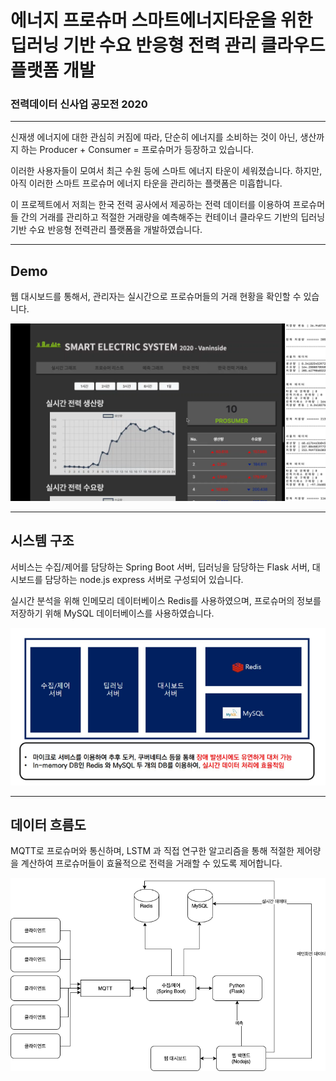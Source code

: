 # 에너지 프로슈머 스마트에너지타운을 위한 딥러닝 기반 수요 반응형 전력 관리 클라우드 플랫폼 개발

### 전력데이터 신사업 공모전 2020

___



신재생 에너지에 대한 관심히 커짐에 따라, 단순히 에너지를 소비하는 것이 아닌, 생산까지 하는 Producer + Consumer = 프로슈머가 등장하고 있습니다. 

이러한 사용자들이 모여서 최근 수원 등에 스마트 에너지 타운이 세워졌습니다. 하지만, 아직 이러한 스마트 프로슈머 에너지 타운을 관리하는 플랫폼은 미흡합니다. 

이 프로젝트에서 저희는 한국 전력 공사에서 제공하는 전력 데이터를 이용하여 프로슈머들 간의 거래를 관리하고 적절한 거래량을 예측해주는 컨테이너 클라우드 기반의 딥러닝 기반 수요 반응형 전력관리 플랫폼을 개발하였습니다.



---



## Demo

웹 대시보드를 통해서, 관리자는 실시간으로 프로슈머들의 거래 현황을 확인할 수 있습니다. 



![대시보드](https://github.com/freedomchurl/ElectricData2020/blob/master/%EC%A0%84%EB%A0%A5%EC%8B%9C%EC%8A%A4%ED%85%9C_%EB%8C%80%EC%8B%9C%EB%B3%B4%EB%93%9C.png)

---



## 시스템 구조

서비스는 수집/제어를 담당하는 Spring Boot 서버, 딥러닝을 담당하는 Flask 서버, 대시보드를 담당하는 node.js express 서버로 구성되어 있습니다.

실시간 분석을 위해 인메모리 데이터베이스 Redis를 사용하였으며, 프로슈머의 정보를 저장하기 위해 MySQL 데이터베이스를 사용하였습니다. 



![시스템 구조](https://github.com/freedomchurl/ElectricData2020/blob/master/%EC%A0%84%EB%A0%A5%EC%8B%9C%EC%8A%A4%ED%85%9C_%EC%95%84%ED%82%A4%ED%85%8D%EC%B3%90.PNG)



---

## 데이터 흐름도

MQTT로 프로슈머와 통신하며, LSTM 과 직접 연구한 알고리즘을 통해 적절한 제어량을 계산하여 프로슈머들이 효율적으로 전력을 거래할 수 있도록 제어합니다. 

![데이터 흐름도2](https://github.com/freedomchurl/ElectricData2020/blob/master/Image/electric2020.png)

